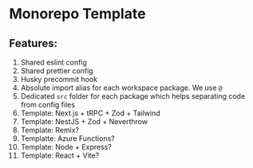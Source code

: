 # Monorepo Template

## Features:

1. Shared eslint config
2. Shared prettier config
3. Husky precommit hook
4. Absolute import alias for each workspace package. We use `@`
5. Dedicated `src` folder for each package which helps separating code from config files
6. Template: Next.js + tRPC + Zod + Tailwind
7. Template: NestJS + Zod + Neverthrow
8. Template: Remix?
9. Templatte: Azure Functions?
10. Template: Node + Express?
11. Template: React + Vite?